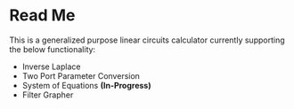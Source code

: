 # Read Me

This is a generalized purpose linear circuits calculator currently supporting the below functionality:
- Inverse Laplace
- Two Port Parameter Conversion
- System of Equations **(In-Progress)**
- Filter Grapher 
